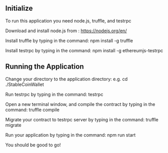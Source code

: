 ## Initialize

To run this application you need node.js, truffle, and testrpc

Download and install node.js from : https://nodejs.org/en/

Install truffle by typing in the command: npm install -g truffle

Install testrpc by typing in the command: npm install -g ethereumjs-testrpc


## Running the Application

Change your directory to the application directory: e.g. cd ./StableCoinWallet

Run testrpc by typing in the command: testrpc

Open a new terminal window, and  compile the contract by typing in the command: truffle compile

Migrate your contract to testrpc server by typing in the command: truffle migrate

Run your application by typing in the command: npm run start

You should be good to go!



